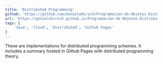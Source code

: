 ```yaml
---
title: 'Distributed Programming'
github: 'https://github.com/GonzaloHirsch/Programacion-de-Objetos-Distribuidos'
url: 'https://gonzalohirsch.github.io/Programacion-de-Objetos-Distribuidos/'
tags: [
    'Java', 'Cloud', 'Distributed', 'Github Pages'
]
---
```


These are implementations for distributed programming schemes. It includes a summary hosted in Github Pages with distributed programming theory.